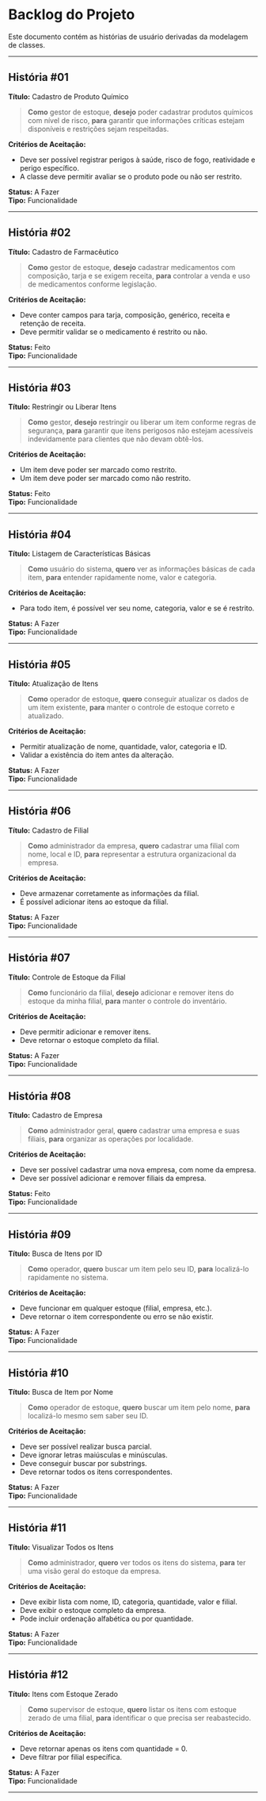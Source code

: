 # Backlog do Projeto

Este documento contém as histórias de usuário derivadas da modelagem de classes.

---

## História #01

**Título:** Cadastro de Produto Químico

> **Como** gestor de estoque, **desejo** poder cadastrar produtos químicos com nível de risco, **para** garantir que informações críticas estejam disponíveis e restrições sejam respeitadas.

**Critérios de Aceitação:**
- Deve ser possível registrar perigos à saúde, risco de fogo, reatividade e perigo específico.
- A classe deve permitir avaliar se o produto pode ou não ser restrito.

**Status:** A Fazer  
**Tipo:** Funcionalidade

<!-- <p align="center">
  <img src="link_para_imagem_01.png" alt="Cadastro Produto Químico">
</p> -->

---

## História #02

**Título:** Cadastro de Farmacêutico

> **Como** gestor de estoque, **desejo** cadastrar medicamentos com composição, tarja e se exigem receita, **para** controlar a venda e uso de medicamentos conforme legislação.

**Critérios de Aceitação:**
- Deve conter campos para tarja, composição, genérico, receita e retenção de receita.
- Deve permitir validar se o medicamento é restrito ou não.

**Status:** Feito  
**Tipo:** Funcionalidade

<!-- <p align="center">
  <img src="link.png" alt="Cadastro Farmacêutico">
</p> -->

---

## História #03

**Título:** Restringir ou Liberar Itens

> **Como** gestor, **desejo** restringir ou liberar um item conforme regras de segurança, **para** garantir que itens perigosos não estejam acessíveis indevidamente para clientes que não devam obtê-los.

**Critérios de Aceitação:**
- Um item deve poder ser marcado como restrito.
- Um item deve poder ser marcado como não restrito.

**Status:** Feito  
**Tipo:** Funcionalidade

<!-- <p align="center">
  <img src="link.png" alt="Restrições de Itens">
</p> -->

---

## História #04

**Título:** Listagem de Características Básicas

> **Como** usuário do sistema, **quero** ver as informações básicas de cada item, **para** entender rapidamente nome, valor e categoria.

**Critérios de Aceitação:**
- Para todo item, é possível ver seu nome, categoria, valor e se é restrito.

**Status:** A Fazer  
**Tipo:** Funcionalidade

<!-- <p align="center">
  <img src="link.png" alt="Características Básicas">
</p> -->

---

## História #05

**Título:** Atualização de Itens

> **Como** operador de estoque, **quero** conseguir atualizar os dados de um item existente, **para** manter o controle de estoque correto e atualizado.

**Critérios de Aceitação:**
- Permitir atualização de nome, quantidade, valor, categoria e ID.
- Validar a existência do item antes da alteração.

**Status:** A Fazer  
**Tipo:** Funcionalidade

<!-- <p align="center">
  <img src="link.png" alt="Atualização de Itens">
</p> -->

---

## História #06

**Título:** Cadastro de Filial

> **Como** administrador da empresa, **quero** cadastrar uma filial com nome, local e ID, **para** representar a estrutura organizacional da empresa.

**Critérios de Aceitação:**
- Deve armazenar corretamente as informações da filial.
- É possível adicionar itens ao estoque da filial.

**Status:** A Fazer  
**Tipo:** Funcionalidade

<!-- <p align="center">
  <img src="link.png" alt="Cadastro de Filial">
</p> -->

---

## História #07

**Título:** Controle de Estoque da Filial

> **Como** funcionário da filial, **desejo** adicionar e remover itens do estoque da minha filial, **para** manter o controle do inventário.

**Critérios de Aceitação:**
- Deve permitir adicionar e remover itens.
- Deve retornar o estoque completo da filial.

**Status:** A Fazer  
**Tipo:** Funcionalidade

<!-- <p align="center">
  <img src="link.png" alt="Estoque da Filial">
</p> -->

---

## História #08

**Título:** Cadastro de Empresa

> **Como** administrador geral, **quero** cadastrar uma empresa e suas filiais, **para** organizar as operações por localidade.

**Critérios de Aceitação:**
- Deve ser possível cadastrar uma nova empresa, com nome da empresa.
- Deve ser possível adicionar e remover filiais da empresa.

**Status:** Feito  
**Tipo:** Funcionalidade

<!-- <p align="center">
  <img src="link.png" alt="Cadastro de Empresa">
</p> -->

---

## História #09

**Título:** Busca de Itens por ID

> **Como** operador, **quero** buscar um item pelo seu ID, **para** localizá-lo rapidamente no sistema.

**Critérios de Aceitação:**
- Deve funcionar em qualquer estoque (filial, empresa, etc.).
- Deve retornar o item correspondente ou erro se não existir.

**Status:** A Fazer  
**Tipo:** Funcionalidade

<!-- <p align="center">
  <img src="link.png" alt="Busca por ID">
</p> -->

---

## História #10

**Título:** Busca de Item por Nome

> **Como** operador de estoque, **quero** buscar um item pelo nome, **para** localizá-lo mesmo sem saber seu ID.

**Critérios de Aceitação:**
- Deve ser possível realizar busca parcial.
- Deve ignorar letras maiúsculas e minúsculas.
- Deve conseguir buscar por substrings.
- Deve retornar todos os itens correspondentes.

**Status:** A Fazer  
**Tipo:** Funcionalidade

<!-- <p align="center">
  <img src="link.png" alt="Busca por Nome">
</p> -->

---

## História #11

**Título:** Visualizar Todos os Itens

> **Como** administrador, **quero** ver todos os itens do sistema, **para** ter uma visão geral do estoque da empresa.

**Critérios de Aceitação:**
- Deve exibir lista com nome, ID, categoria, quantidade, valor e filial.
- Deve exibir o estoque completo da empresa.
- Pode incluir ordenação alfabética ou por quantidade.

**Status:** A Fazer  
**Tipo:** Funcionalidade

<!-- <p align="center">
  <img src="link.png" alt="Listagem Geral de Itens">
</p> -->

---

## História #12

**Título:** Itens com Estoque Zerado

> **Como** supervisor de estoque, **quero** listar os itens com estoque zerado de uma filial, **para** identificar o que precisa ser reabastecido.

**Critérios de Aceitação:**
- Deve retornar apenas os itens com quantidade = 0.
- Deve filtrar por filial específica.

**Status:** A Fazer  
**Tipo:** Funcionalidade

<!-- <p align="center">
  <img src="link.png" alt="Estoque Zerado">
</p> -->

---